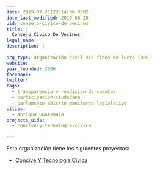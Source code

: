 ```yaml
---
date: 2019-07-21T23:14:06.000Z
date_last_modified: 2019-08-28
uid: consejo-civico-de-vecinos
title: |
  Consejo Civico De Vecinos
legal_name: 
description: |
  
org_type: Organización civil sin fines de lucro (ONG)
website: 
year_founded: 2006
facebook: 
twitter: 
tags:
  - transparencia-y-rendicion-de-cuentas
  - participación-ciudadana
  - parlamento-abierto-monitoreo-legislativo
cities: 
  - Antigua Guatemala
projects_uids:
  - concive-y-tecnologia-civica

---
```


Esta organización tiene los siguientes proyectos:

- [Concive Y Tecnologia Civica](/proyectos/concive-y-tecnologia-civica)
